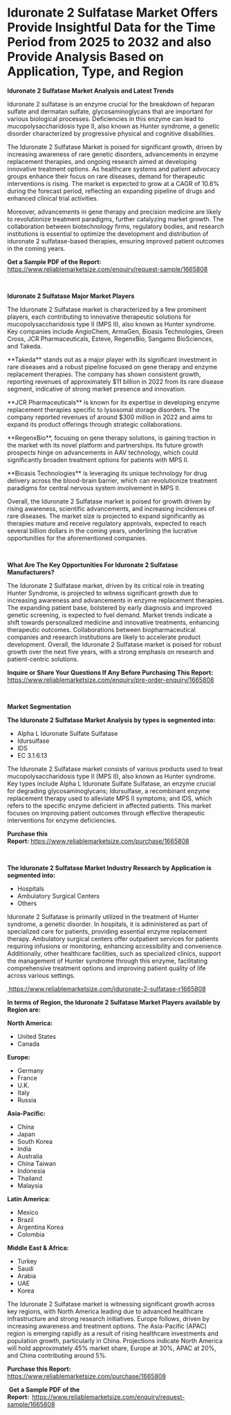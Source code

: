 <p><h1>Iduronate 2 Sulfatase Market Offers Provide Insightful Data for the Time Period from 2025 to 2032 and also Provide Analysis Based on Application, Type, and Region</h1></p><p><strong>Iduronate 2 Sulfatase Market Analysis and Latest Trends</strong></p>
<p><p>Iduronate 2 sulfatase is an enzyme crucial for the breakdown of heparan sulfate and dermatan sulfate, glycosaminoglycans that are important for various biological processes. Deficiencies in this enzyme can lead to mucopolysaccharidosis type II, also known as Hunter syndrome, a genetic disorder characterized by progressive physical and cognitive disabilities. </p><p>The Iduronate 2 Sulfatase Market is poised for significant growth, driven by increasing awareness of rare genetic disorders, advancements in enzyme replacement therapies, and ongoing research aimed at developing innovative treatment options. As healthcare systems and patient advocacy groups enhance their focus on rare diseases, demand for therapeutic interventions is rising. The market is expected to grow at a CAGR of 10.6% during the forecast period, reflecting an expanding pipeline of drugs and enhanced clinical trial activities.</p><p>Moreover, advancements in gene therapy and precision medicine are likely to revolutionize treatment paradigms, further catalyzing market growth. The collaboration between biotechnology firms, regulatory bodies, and research institutions is essential to optimize the development and distribution of iduronate 2 sulfatase-based therapies, ensuring improved patient outcomes in the coming years.</p></p>
<p><strong>Get a Sample PDF of the Report:&nbsp;</strong> <a href="https://www.reliablemarketsize.com/enquiry/request-sample/1665808?utm_campaign=2637&utm_medium=2&utm_source=Github&utm_content=ia&utm_term=12042025&utm_id=iduronate-2-sulfatase">https://www.reliablemarketsize.com/enquiry/request-sample/1665808</a></p>
<p>&nbsp;</p>
<p><strong>Iduronate 2 Sulfatase Major Market Players</strong></p>
<p><p>The Iduronate 2 Sulfatase market is characterized by a few prominent players, each contributing to innovative therapeutic solutions for mucopolysaccharidosis type II (MPS II), also known as Hunter syndrome. Key companies include AngioChem, ArmaGen, Bioasis Technologies, Green Cross, JCR Pharmaceuticals, Esteve, RegenxBio, Sangamo BioSciences, and Takeda.</p><p>**Takeda** stands out as a major player with its significant investment in rare diseases and a robust pipeline focused on gene therapy and enzyme replacement therapies. The company has shown consistent growth, reporting revenues of approximately $11 billion in 2022 from its rare disease segment, indicative of strong market presence and innovation.</p><p>**JCR Pharmaceuticals** is known for its expertise in developing enzyme replacement therapies specific to lysosomal storage disorders. The company reported revenues of around $300 million in 2022 and aims to expand its product offerings through strategic collaborations.</p><p>**RegenxBio**, focusing on gene therapy solutions, is gaining traction in the market with its novel platform and partnerships. Its future growth prospects hinge on advancements in AAV technology, which could significantly broaden treatment options for patients with MPS II.</p><p>**Bioasis Technologies** is leveraging its unique technology for drug delivery across the blood-brain barrier, which can revolutionize treatment paradigms for central nervous system involvement in MPS II.</p><p>Overall, the Iduronate 2 Sulfatase market is poised for growth driven by rising awareness, scientific advancements, and increasing incidences of rare diseases. The market size is projected to expand significantly as therapies mature and receive regulatory approvals, expected to reach several billion dollars in the coming years, underlining the lucrative opportunities for the aforementioned companies.</p></p>
<p>&nbsp;</p>
<p><strong>What Are The Key Opportunities For Iduronate 2 Sulfatase Manufacturers?</strong></p>
<p><p>The Iduronate 2 Sulfatase market, driven by its critical role in treating Hunter Syndrome, is projected to witness significant growth due to increasing awareness and advancements in enzyme replacement therapies. The expanding patient base, bolstered by early diagnosis and improved genetic screening, is expected to fuel demand. Market trends indicate a shift towards personalized medicine and innovative treatments, enhancing therapeutic outcomes. Collaborations between biopharmaceutical companies and research institutions are likely to accelerate product development. Overall, the Iduronate 2 Sulfatase market is poised for robust growth over the next five years, with a strong emphasis on research and patient-centric solutions.</p></p>
<p><strong>Inquire or Share Your Questions If Any Before Purchasing This Report:</strong> <a href="https://www.reliablemarketsize.com/enquiry/pre-order-enquiry/1665808?utm_campaign=2637&utm_medium=2&utm_source=Github&utm_content=ia&utm_term=12042025&utm_id=iduronate-2-sulfatase">https://www.reliablemarketsize.com/enquiry/pre-order-enquiry/1665808</a></p>
<p>&nbsp;</p>
<p><strong>Market Segmentation</strong></p>
<p><strong>The Iduronate 2 Sulfatase Market Analysis by types is segmented into:</strong></p>
<p><ul><li>Alpha L Iduronate Sulfate Sulfatase</li><li>Idursulfase</li><li>IDS</li><li>EC 3.1.6.13</li></ul></p>
<p><p>The Iduronate 2 Sulfatase market consists of various products used to treat mucopolysaccharidosis type II (MPS II), also known as Hunter syndrome. Key types include Alpha L Iduronate Sulfate Sulfatase, an enzyme crucial for degrading glycosaminoglycans; Idursulfase, a recombinant enzyme replacement therapy used to alleviate MPS II symptoms; and IDS, which refers to the specific enzyme deficient in affected patients. This market focuses on improving patient outcomes through effective therapeutic interventions for enzyme deficiencies.</p></p>
<p><strong>Purchase this Report:&nbsp;</strong><a href="https://www.reliablemarketsize.com/purchase/1665808?utm_campaign=2637&utm_medium=2&utm_source=Github&utm_content=ia&utm_term=12042025&utm_id=iduronate-2-sulfatase">https://www.reliablemarketsize.com/purchase/1665808</a></p>
<p>&nbsp;</p>
<p><strong>The Iduronate 2 Sulfatase Market Industry Research by Application is segmented into:</strong></p>
<p><ul><li>Hospitals</li><li>Ambulatory Surgical Centers</li><li>Others</li></ul></p>
<p><p>Iduronate 2 Sulfatase is primarily utilized in the treatment of Hunter syndrome, a genetic disorder. In hospitals, it is administered as part of specialized care for patients, providing essential enzyme replacement therapy. Ambulatory surgical centers offer outpatient services for patients requiring infusions or monitoring, enhancing accessibility and convenience. Additionally, other healthcare facilities, such as specialized clinics, support the management of Hunter syndrome through this enzyme, facilitating comprehensive treatment options and improving patient quality of life across various settings.</p></p>
<p><a href="https://www.reliablemarketsize.com/iduronate-2-sulfatase-r1665808?utm_campaign=2637&utm_medium=2&utm_source=Github&utm_content=ia&utm_term=12042025&utm_id=iduronate-2-sulfatase">&nbsp;https://www.reliablemarketsize.com/iduronate-2-sulfatase-r1665808</a></p>
<p><strong>In terms of Region, the Iduronate 2 Sulfatase Market Players available by Region are:</strong></p>
<p>
    <p> <strong> North America: </strong>
        <ul>
            <li>United States</li>
            <li>Canada</li>
        </ul>
        </p> 
    <p> <strong> Europe: </strong>
        <ul>
            <li>Germany</li>
            <li>France</li>
            <li>U.K.</li>
            <li>Italy</li>
            <li>Russia</li>
        </ul>
        </p> 
    <p> <strong> Asia-Pacific: </strong>
        <ul>
            <li>China</li>
            <li>Japan</li>
            <li>South Korea</li>
            <li>India</li>
            <li>Australia</li>
            <li>China Taiwan</li>
            <li>Indonesia</li>
            <li>Thailand</li>
            <li>Malaysia</li>
        </ul>
        </p> 
    <p> <strong> Latin America: </strong>
        <ul>
            <li>Mexico</li>
            <li>Brazil</li>
            <li>Argentina Korea</li>
            <li>Colombia</li>
        </ul>
        </p> 
    <p> <strong> Middle East & Africa: </strong>
        <ul>
            <li>Turkey</li>
            <li>Saudi</li>
            <li>Arabia</li>
            <li>UAE</li>
            <li>Korea</li>
        </ul>
    </p>
    </p>
<p><p>The Iduronate 2 Sulfatase market is witnessing significant growth across key regions, with North America leading due to advanced healthcare infrastructure and strong research initiatives. Europe follows, driven by increasing awareness and treatment options. The Asia-Pacific (APAC) region is emerging rapidly as a result of rising healthcare investments and population growth, particularly in China. Projections indicate North America will hold approximately 45% market share, Europe at 30%, APAC at 20%, and China contributing around 5%.</p></p>
<p><strong>Purchase this Report: </strong><a href="https://www.reliablemarketsize.com/purchase/1665808?utm_campaign=2637&utm_medium=2&utm_source=Github&utm_content=ia&utm_term=12042025&utm_id=iduronate-2-sulfatase">https://www.reliablemarketsize.com/purchase/1665808</a></p>
<p>&nbsp;<strong>Get a Sample PDF of the Report:&nbsp;&nbsp;</strong><a href="https://www.reliablemarketsize.com/enquiry/request-sample/1665808?utm_campaign=2637&utm_medium=2&utm_source=Github&utm_content=ia&utm_term=12042025&utm_id=iduronate-2-sulfatase">https://www.reliablemarketsize.com/enquiry/request-sample/1665808</a></p>
<p><strong></strong></p>
<p><p></p><p></p><p></p></p>
